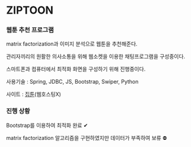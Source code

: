 # ZIPTOON

### 웹툰 추천 프로그램

matrix factorization과 이미지 분석으로 웹툰을 추천해준다.

관리자끼리의 원활한 의사소통을 위해 웹소켓을 이용한 채팅프로그램을 구성중이다.

스마트폰과 컴퓨터에서 최적화 화면을 구성하기 위해 진행중이다.

사용기술 : Spring, JDBC, JS, Bootstrap, Swiper, Python

사이트 : [집툰](http://www.ziptoon.site/)(웹호스팅X)

### 진행 상황

Bootstrap를 이용하여 최적화 완료 ✔

matrix factorization 알고리즘을 구현하였지만 데이터가 부족하여 보류 ⛔
